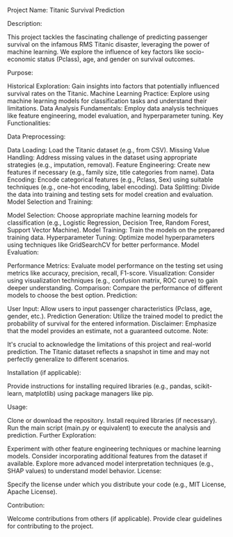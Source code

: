 Project Name: Titanic Survival Prediction

Description:

This project tackles the fascinating challenge of predicting passenger survival on the infamous RMS Titanic disaster, leveraging the power of machine learning. We explore the influence of key factors like socio-economic status (Pclass), age, and gender on survival outcomes.

Purpose:

Historical Exploration: Gain insights into factors that potentially influenced survival rates on the Titanic.
Machine Learning Practice: Explore using machine learning models for classification tasks and understand their limitations.
Data Analysis Fundamentals: Employ data analysis techniques like feature engineering, model evaluation, and hyperparameter tuning.
Key Functionalities:

Data Preprocessing:

Data Loading: Load the Titanic dataset (e.g., from CSV).
Missing Value Handling: Address missing values in the dataset using appropriate strategies (e.g., imputation, removal).
Feature Engineering: Create new features if necessary (e.g., family size, title categories from name).
Data Encoding: Encode categorical features (e.g., Pclass, Sex) using suitable techniques (e.g., one-hot encoding, label encoding).
Data Splitting: Divide the data into training and testing sets for model creation and evaluation.
Model Selection and Training:

Model Selection: Choose appropriate machine learning models for classification (e.g., Logistic Regression, Decision Tree, Random Forest, Support Vector Machine).
Model Training: Train the models on the prepared training data.
Hyperparameter Tuning: Optimize model hyperparameters using techniques like GridSearchCV for better performance.
Model Evaluation:

Performance Metrics: Evaluate model performance on the testing set using metrics like accuracy, precision, recall, F1-score.
Visualization: Consider using visualization techniques (e.g., confusion matrix, ROC curve) to gain deeper understanding.
Comparison: Compare the performance of different models to choose the best option.
Prediction:

User Input: Allow users to input passenger characteristics (Pclass, age, gender, etc.).
Prediction Generation: Utilize the trained model to predict the probability of survival for the entered information.
Disclaimer: Emphasize that the model provides an estimate, not a guaranteed outcome.
Note:

It's crucial to acknowledge the limitations of this project and real-world prediction. The Titanic dataset reflects a snapshot in time and may not perfectly generalize to different scenarios.

Installation (if applicable):

Provide instructions for installing required libraries (e.g., pandas, scikit-learn, matplotlib) using package managers like pip.

Usage:

Clone or download the repository.
Install required libraries (if necessary).
Run the main script (main.py or equivalent) to execute the analysis and prediction.
Further Exploration:

Experiment with other feature engineering techniques or machine learning models.
Consider incorporating additional features from the dataset if available.
Explore more advanced model interpretation techniques (e.g., SHAP values) to understand model behavior.
License:

Specify the license under which you distribute your code (e.g., MIT License, Apache License).

Contribution:

Welcome contributions from others (if applicable).
Provide clear guidelines for contributing to the project.
